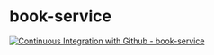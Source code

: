 # book-service

[![Continuous Integration with Github - book-service](https://github.com/joaomofernandes/book-service/actions/workflows/docker-publish.yml/badge.svg)](https://github.com/joaomofernandes/book-service/actions/workflows/docker-publish.yml)
